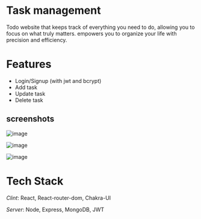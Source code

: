 # Task management
Todo website that keeps track of everything you need to do, allowing you to focus on what truly matters.  empowers you to organize your life with precision and efficiency.


# Features
* Login/Signup (with jwt and bcrypt)
* Add task
* Update task
* Delete task

## screenshots

![image](https://github.com/Nitinjambal/Todo_Website/assets/107460950/b80b6fe2-8efe-4874-833c-b3ad785fa8f0)

![image](https://github.com/Nitinjambal/Todo_Website/assets/107460950/392f2a98-0613-4ebe-b19c-cd495941c6a4)

![image](https://github.com/Nitinjambal/Todo_Website/assets/107460950/60493c3e-57f9-4197-96eb-579642a9870a)


# Tech Stack
*Clint*: React, React-router-dom, Chakra-UI

*Server*: Node, Express, MongoDB, JWT
